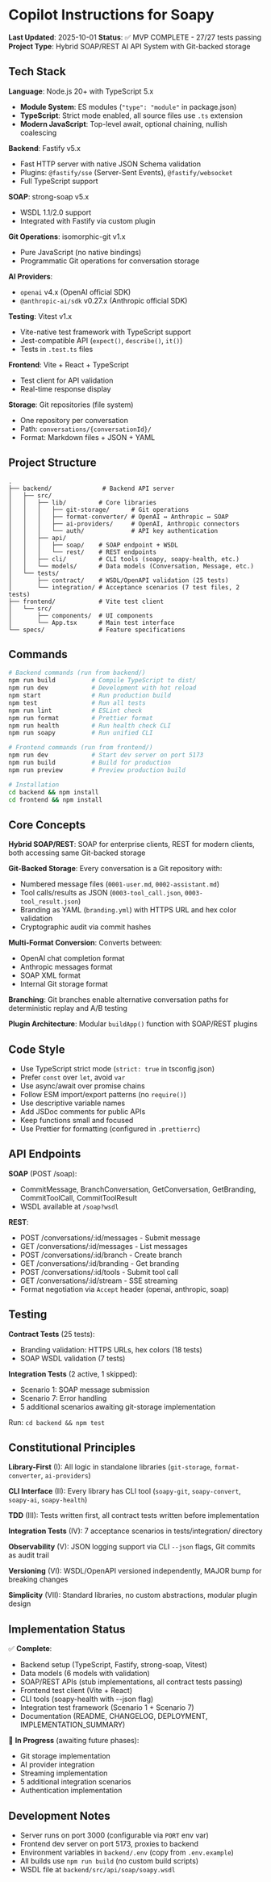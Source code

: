 # Copilot Instructions for Soapy

**Last Updated**: 2025-10-01
**Status**: ✅ MVP COMPLETE - 27/27 tests passing
**Project Type**: Hybrid SOAP/REST AI API System with Git-backed storage

## Tech Stack

**Language**: Node.js 20+ with TypeScript 5.x
- **Module System**: ES modules (`"type": "module"` in package.json)
- **TypeScript**: Strict mode enabled, all source files use `.ts` extension
- **Modern JavaScript**: Top-level await, optional chaining, nullish coalescing

**Backend**: Fastify v5.x
- Fast HTTP server with native JSON Schema validation
- Plugins: `@fastify/sse` (Server-Sent Events), `@fastify/websocket`
- Full TypeScript support

**SOAP**: strong-soap v5.x
- WSDL 1.1/2.0 support
- Integrated with Fastify via custom plugin

**Git Operations**: isomorphic-git v1.x
- Pure JavaScript (no native bindings)
- Programmatic Git operations for conversation storage

**AI Providers**:
- `openai` v4.x (OpenAI official SDK)
- `@anthropic-ai/sdk` v0.27.x (Anthropic official SDK)

**Testing**: Vitest v1.x
- Vite-native test framework with TypeScript support
- Jest-compatible API (`expect()`, `describe()`, `it()`)
- Tests in `.test.ts` files

**Frontend**: Vite + React + TypeScript
- Test client for API validation
- Real-time response display

**Storage**: Git repositories (file system)
- One repository per conversation
- Path: `conversations/{conversationId}/`
- Format: Markdown files + JSON + YAML

## Project Structure

```
.
├── backend/              # Backend API server
│   ├── src/
│   │   ├── lib/         # Core libraries
│   │   │   ├── git-storage/      # Git operations
│   │   │   ├── format-converter/ # OpenAI ↔ Anthropic ↔ SOAP
│   │   │   ├── ai-providers/     # OpenAI, Anthropic connectors
│   │   │   └── auth/             # API key authentication
│   │   ├── api/
│   │   │   ├── soap/    # SOAP endpoint + WSDL
│   │   │   └── rest/    # REST endpoints
│   │   ├── cli/         # CLI tools (soapy, soapy-health, etc.)
│   │   └── models/      # Data models (Conversation, Message, etc.)
│   └── tests/
│       ├── contract/    # WSDL/OpenAPI validation (25 tests)
│       └── integration/ # Acceptance scenarios (7 test files, 2 tests)
├── frontend/            # Vite test client
│   └── src/
│       ├── components/  # UI components
│       └── App.tsx      # Main test interface
└── specs/               # Feature specifications
```

## Commands

```bash
# Backend commands (run from backend/)
npm run build          # Compile TypeScript to dist/
npm run dev            # Development with hot reload
npm start              # Run production build
npm test               # Run all tests
npm run lint           # ESLint check
npm run format         # Prettier format
npm run health         # Run health check CLI
npm run soapy          # Run unified CLI

# Frontend commands (run from frontend/)
npm run dev            # Start dev server on port 5173
npm run build          # Build for production
npm run preview        # Preview production build

# Installation
cd backend && npm install
cd frontend && npm install
```

## Core Concepts

**Hybrid SOAP/REST**: SOAP for enterprise clients, REST for modern clients, both accessing same Git-backed storage

**Git-Backed Storage**: Every conversation is a Git repository with:
- Numbered message files (`0001-user.md`, `0002-assistant.md`)
- Tool calls/results as JSON (`0003-tool_call.json`, `0003-tool_result.json`)
- Branding as YAML (`branding.yml`) with HTTPS URL and hex color validation
- Cryptographic audit via commit hashes

**Multi-Format Conversion**: Converts between:
- OpenAI chat completion format
- Anthropic messages format
- SOAP XML format
- Internal Git storage format

**Branching**: Git branches enable alternative conversation paths for deterministic replay and A/B testing

**Plugin Architecture**: Modular `buildApp()` function with SOAP/REST plugins

## Code Style

- Use TypeScript strict mode (`strict: true` in tsconfig.json)
- Prefer `const` over `let`, avoid `var`
- Use async/await over promise chains
- Follow ESM import/export patterns (no `require()`)
- Use descriptive variable names
- Add JSDoc comments for public APIs
- Keep functions small and focused
- Use Prettier for formatting (configured in `.prettierrc`)

## API Endpoints

**SOAP** (POST /soap):
- CommitMessage, BranchConversation, GetConversation, GetBranding, CommitToolCall, CommitToolResult
- WSDL available at `/soap?wsdl`

**REST**:
- POST /conversations/:id/messages - Submit message
- GET /conversations/:id/messages - List messages
- POST /conversations/:id/branch - Create branch
- GET /conversations/:id/branding - Get branding
- POST /conversations/:id/tools - Submit tool call
- GET /conversations/:id/stream - SSE streaming
- Format negotiation via `Accept` header (openai, anthropic, soap)

## Testing

**Contract Tests** (25 tests):
- Branding validation: HTTPS URLs, hex colors (18 tests)
- SOAP WSDL validation (7 tests)

**Integration Tests** (2 active, 1 skipped):
- Scenario 1: SOAP message submission
- Scenario 7: Error handling
- 5 additional scenarios awaiting git-storage implementation

Run: `cd backend && npm test`

## Constitutional Principles

**Library-First** (I): All logic in standalone libraries (`git-storage`, `format-converter`, `ai-providers`)

**CLI Interface** (II): Every library has CLI tool (`soapy-git`, `soapy-convert`, `soapy-ai`, `soapy-health`)

**TDD** (III): Tests written first, all contract tests written before implementation

**Integration Tests** (IV): 7 acceptance scenarios in tests/integration/ directory

**Observability** (V): JSON logging support via CLI `--json` flags, Git commits as audit trail

**Versioning** (VI): WSDL/OpenAPI versioned independently, MAJOR bump for breaking changes

**Simplicity** (VII): Standard libraries, no custom abstractions, modular plugin design

## Implementation Status

✅ **Complete**:
- Backend setup (TypeScript, Fastify, strong-soap, Vitest)
- Data models (6 models with validation)
- SOAP/REST APIs (stub implementations, all contract tests passing)
- Frontend test client (Vite + React)
- CLI tools (soapy-health with --json flag)
- Integration test framework (Scenario 1 + Scenario 7)
- Documentation (README, CHANGELOG, DEPLOYMENT, IMPLEMENTATION_SUMMARY)

🚧 **In Progress** (awaiting future phases):
- Git storage implementation
- AI provider integration
- Streaming implementation
- 5 additional integration scenarios
- Authentication implementation

## Development Notes

- Server runs on port 3000 (configurable via `PORT` env var)
- Frontend dev server on port 5173, proxies to backend
- Environment variables in `backend/.env` (copy from `.env.example`)
- All builds use `npm run build` (no custom build scripts)
- WSDL file at `backend/src/api/soap/soapy.wsdl`

